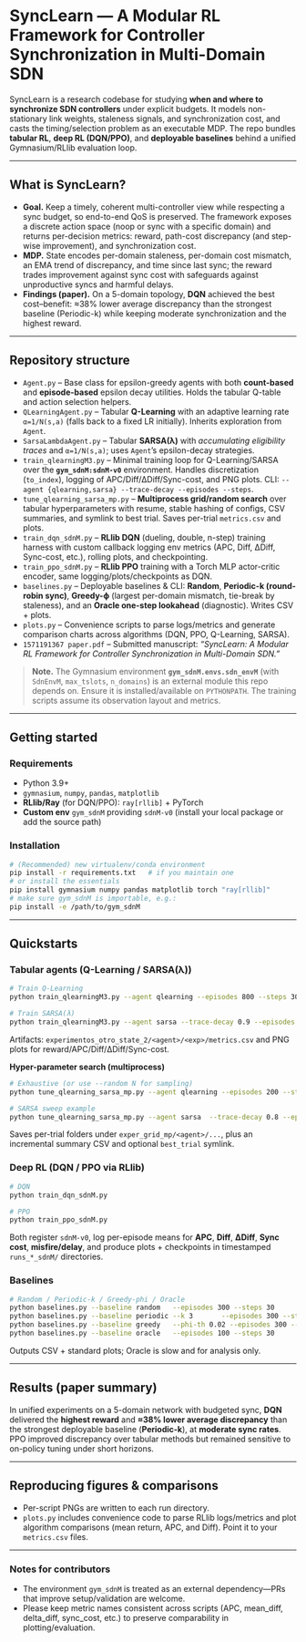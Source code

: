 # SyncLearn — A Modular RL Framework for Controller Synchronization in Multi-Domain SDN

SyncLearn is a research codebase for studying **when and where to synchronize SDN controllers** under explicit budgets. It models non-stationary link weights, staleness signals, and synchronization cost, and casts the timing/selection problem as an executable MDP. The repo bundles **tabular RL**, **deep RL (DQN/PPO)**, and **deployable baselines** behind a unified Gymnasium/RLlib evaluation loop.&#x20;

---

## What is SyncLearn? 

* **Goal.** Keep a timely, coherent multi-controller view while respecting a sync budget, so end-to-end QoS is preserved. The framework exposes a discrete action space (noop or sync with a specific domain) and returns per-decision metrics: reward, path-cost discrepancy (and step-wise improvement), and synchronization cost.&#x20;
* **MDP.** State encodes per-domain staleness, per-domain cost mismatch, an EMA trend of discrepancy, and time since last sync; the reward trades improvement against sync cost with safeguards against unproductive syncs and harmful delays.&#x20;
* **Findings (paper).** On a 5-domain topology, **DQN** achieved the best cost–benefit: ≈38% lower average discrepancy than the strongest baseline (Periodic-k) while keeping moderate synchronization and the highest reward.&#x20;

---

## Repository structure

* `Agent.py` – Base class for epsilon-greedy agents with both **count-based** and **episode-based** epsilon decay utilities. Holds the tabular Q-table and action selection helpers.&#x20;
* `QLearningAgent.py` – Tabular **Q-Learning** with an adaptive learning rate `α=1/N(s,a)` (falls back to a fixed LR initially). Inherits exploration from `Agent`.&#x20;
* `SarsaLambdaAgent.py` – Tabular **SARSA(λ)** with *accumulating eligibility traces* and `α=1/N(s,a)`; uses `Agent`’s epsilon-decay strategies.&#x20;
* `train_qlearningM3.py` – Minimal training loop for Q-Learning/SARSA over the **`gym_sdnM:sdnM-v0`** environment. Handles discretization (`to_index`), logging of APC/Diff/ΔDiff/Sync-cost, and PNG plots. CLI: `--agent {qlearning,sarsa} --trace-decay --episodes --steps`.&#x20;
* `tune_qlearning_sarsa_mp.py` – **Multiprocess grid/random search** over tabular hyperparameters with resume, stable hashing of configs, CSV summaries, and symlink to best trial. Saves per-trial `metrics.csv` and plots.&#x20;
* `train_dqn_sdnM.py` – **RLlib DQN** (dueling, double, n-step) training harness with custom callback logging env metrics (APC, Diff, ΔDiff, Sync-cost, etc.), rolling plots, and checkpointing.&#x20;
* `train_ppo_sdnM.py` – **RLlib PPO** training with a Torch MLP actor-critic encoder, same logging/plots/checkpoints as DQN.&#x20;
* `baselines.py` – Deployable baselines & CLI: **Random**, **Periodic-k (round-robin sync)**, **Greedy-ϕ** (largest per-domain mismatch, tie-break by staleness), and an **Oracle one-step lookahead** (diagnostic). Writes CSV + plots.&#x20;
* `plots.py` – Convenience scripts to parse logs/metrics and generate comparison charts across algorithms (DQN, PPO, Q-Learning, SARSA).&#x20;
* `1571191367 paper.pdf` – Submitted manuscript: *“SyncLearn: A Modular RL Framework for Controller Synchronization in Multi-Domain SDN.”*&#x20;

> **Note.** The Gymnasium environment **`gym_sdnM.envs.sdn_envM`** (with `SdnEnvM`, `max_tslots`, `n_domains`) is an external module this repo depends on. Ensure it is installed/available on `PYTHONPATH`. The training scripts assume its observation layout and metrics.

---

## Getting started

### Requirements

* Python 3.9+
* `gymnasium`, `numpy`, `pandas`, `matplotlib`
* **RLlib/Ray** (for DQN/PPO): `ray[rllib]` + PyTorch
* **Custom env** `gym_sdnM` providing `sdnM-v0` (install your local package or add the source path)

### Installation

```bash
# (Recommended) new virtualenv/conda environment
pip install -r requirements.txt   # if you maintain one
# or install the essentials
pip install gymnasium numpy pandas matplotlib torch "ray[rllib]"
# make sure gym_sdnM is importable, e.g.:
pip install -e /path/to/gym_sdnM
```

---

## Quickstarts

### Tabular agents (Q-Learning / SARSA(λ))

```bash
# Train Q-Learning
python train_qlearningM3.py --agent qlearning --episodes 800 --steps 30

# Train SARSA(λ)
python train_qlearningM3.py --agent sarsa --trace-decay 0.9 --episodes 800 --steps 30
```

Artifacts: `experimentos_otro_state_2/<agent>/<exp>/metrics.csv` and PNG plots for reward/APC/Diff/ΔDiff/Sync-cost.&#x20;

**Hyper-parameter search (multiprocess)**

```bash
# Exhaustive (or use --random N for sampling)
python tune_qlearning_sarsa_mp.py --agent qlearning --episodes 200 --steps 30 --workers 6 --chunksize 1 --maxtasksperchild 30 --outfile grid_mp.csv --results-root exper_grid_mp --limit 200

# SARSA sweep example
python tune_qlearning_sarsa_mp.py --agent sarsa  --trace-decay 0.8 --episodes 800 --steps 30 --workers 6 --chunksize 1 --maxtasksperchild 30 --outfile grid_mp.csv --results-root exper_grid_mp --limit 200
```

Saves per-trial folders under `exper_grid_mp/<agent>/...`, plus an incremental summary CSV and optional `best_trial` symlink.&#x20;

### Deep RL (DQN / PPO via RLlib)

```bash
# DQN
python train_dqn_sdnM.py

# PPO
python train_ppo_sdnM.py
```

Both register `sdnM-v0`, log per-episode means for **APC**, **Diff**, **ΔDiff**, **Sync cost**, **misfire/delay**, and produce plots + checkpoints in timestamped `runs_*_sdnM/` directories.

### Baselines

```bash
# Random / Periodic-k / Greedy-phi / Oracle
python baselines.py --baseline random   --episodes 300 --steps 30
python baselines.py --baseline periodic --k 3       --episodes 300 --steps 30
python baselines.py --baseline greedy   --phi-th 0.02 --episodes 300 --steps 30
python baselines.py --baseline oracle   --episodes 100 --steps 30
```

Outputs CSV + standard plots; Oracle is slow and for analysis only.&#x20;

---

## Results (paper summary)

In unified experiments on a 5-domain network with budgeted sync, **DQN** delivered the **highest reward** and **≈38% lower average discrepancy** than the strongest deployable baseline (**Periodic-k**), at **moderate sync rates**. PPO improved discrepancy over tabular methods but remained sensitive to on-policy tuning under short horizons.&#x20;

---

## Reproducing figures & comparisons

* Per-script PNGs are written to each run directory.
* `plots.py` includes convenience code to parse RLlib logs/metrics and plot algorithm comparisons (mean return, APC, and Diff). Point it to your `metrics.csv` files.&#x20;

---

### Notes for contributors

* The environment `gym_sdnM` is treated as an external dependency—PRs that improve setup/validation are welcome.
* Please keep metric names consistent across scripts (APC, mean\_diff, delta\_diff, sync\_cost, etc.) to preserve comparability in plotting/evaluation.


